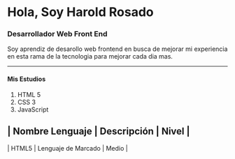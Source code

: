 # Hola, Soy Harold Rosado

### Desarrollador Web Front End

Soy aprendiz de desarollo web frontend en busca de mejorar mi experiencia en esta rama de la tecnologia para mejorar cada dia mas.

---

#### Mis Estudios

1. HTML 5
2. CSS 3
3. JavaScript

| Nombre Lenguaje | Descripción | Nivel |
-----------------------------------------
|      HTML5      |  Lenguaje de Marcado  | Medio |
